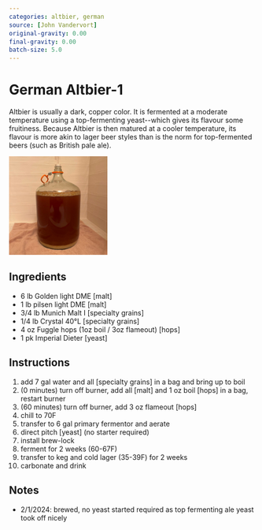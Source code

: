 ```yaml
---
categories: altbier, german
source: [John Vandervort]
original-gravity: 0.00
final-gravity: 0.00
batch-size: 5.0
---
```


# German Altbier-1

Altbier is usually a dark, copper color. It is fermented at a moderate temperature using a top-fermenting yeast--which gives its flavour some fruitiness. Because Altbier is then matured at a cooler temperature, its flavour is more akin to lager beer styles than is the norm for top-fermented beers (such as British pale ale).

<img src="./images/german_altbier_1.jpg" style="height:200px;" alt="German Altbier-1" />

## Ingredients

- 6 lb Golden light DME [malt]
- 1 lb pilsen light DME [malt]
- 3/4 lb Munich Malt I [specialty grains]
- 1/4 lb Crystal 40°L [specialty grains]
- 4 oz Fuggle hops (1oz boil / 3oz flameout) [hops]
- 1 pk Imperial Dieter [yeast]

## Instructions

1. add 7 gal water and all [specialty grains] in a bag and bring up to boil
2. (0 minutes) turn off burner, add all [malt] and 1 oz boil [hops] in a bag, restart burner
3. (60 minutes) turn off burner, add 3 oz flameout [hops]
4. chill to 70F
5. transfer to 6 gal primary fermentor and aerate
6. direct pitch [yeast] (no starter required)
7. install brew-lock
8. ferment for 2 weeks (60-67F)
9. transfer to keg and cold lager (35-39F) for 2 weeks
10. carbonate and drink

## Notes
* 2/1/2024: brewed, no yeast started required as top fermenting ale yeast took off nicely
